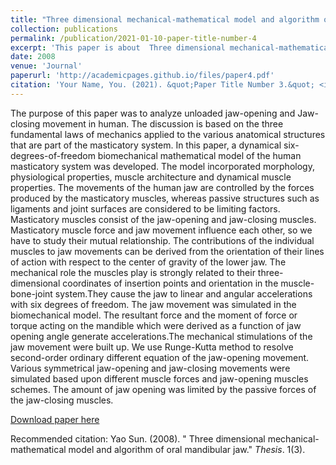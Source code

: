 ```yaml
---
title: "Three dimensional mechanical-mathematical model and algorithm of oral mandibular jaw"
collection: publications
permalink: /publication/2021-01-10-paper-title-number-4
excerpt: 'This paper is about  Three dimensional mechanical-mathematical model and algorithm of oral mandibular jaw.'
date: 2008
venue: 'Journal'
paperurl: 'http://academicpages.github.io/files/paper4.pdf'
citation: 'Your Name, You. (2021). &quot;Paper Title Number 3.&quot; <i>Journal 1</i>. 1(3).'
---
```

The purpose of this paper was to analyze unloaded jaw-opening and Jaw-closing movement in human. The discussion is based on the three fundamental laws of mechanics applied to the various anatomical structures that are part of the masticatory system. In this paper, a dynamical six-degrees-of-freedom biomechanical mathematical model of the human masticatory system was developed. The model incorporated morphology, physiological properties, muscle architecture and dynamical muscle properties. The movements of the human jaw are controlled by the forces produced by the masticatory muscles, whereas passive structures such as ligaments and joint surfaces are considered to be limiting factors. Masticatory muscles consist of the jaw-opening and jaw-closing muscles. Masticatory muscle force and jaw movement influence each other, so we have to study their mutual relationship. The contributions of the individual muscles to jaw movements can be derived from the orientation of their lines of action with respect to the center of gravity of the lower jaw. The mechanical role the muscles play is strongly related to their three-dimensional coordinates of insertion points and orientation in the muscle-bone-joint system.They cause the jaw to linear and angular accelerations with six degrees of freedom. The jaw movement was simulated in the biomechanical model. The resultant force and the moment of force or torque acting on the mandible which were derived as a function of jaw opening angle generate accelerations.The mechanical stimulations of the jaw movement were built up. We use Runge-Kutta method to resolve second-order ordinary different equation of the jaw-opening movement. Various symmetrical jaw-opening and jaw-closing movements were simulated based upon different muscle forces and jaw-opening muscles schemes. The amount of jaw opening was limited by the passive forces of the jaw-closing muscles.

[Download paper here](http://academicpages.github.io/files/paper4.pdf)

Recommended citation: Yao Sun. (2008). " Three dimensional mechanical-mathematical model and algorithm of oral mandibular jaw." <i>Thesis</i>. 1(3).
